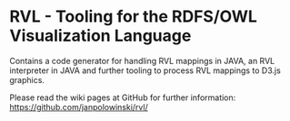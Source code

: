 RVL - Tooling for the RDFS/OWL Visualization Language
===

Contains a code generator for handling RVL mappings in JAVA, an RVL interpreter in JAVA and further tooling to process RVL mappings to D3.js graphics. 

Please read the wiki pages at GitHub for further information: 
https://github.com/janpolowinski/rvl/
